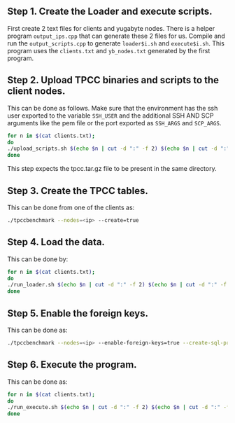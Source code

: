 ## Step 1. Create the Loader and execute scripts. 
First create 2 text files for clients and yugabyte nodes. There is a helper program `output_ips.cpp` that can generate these 2 files for us.
Compile and run the `output_scripts.cpp` to generate `loader$i.sh` and `execute$i.sh`. This program uses the `clients.txt` and `yb_nodes.txt` generated by the first program.

## Step 2. Upload TPCC binaries and scripts to the client nodes.
This can be done as follows. Make sure that the environment has the ssh user
exported to the variable `SSH_USER` and the additional SSH AND SCP arguments
like the pem file or the port exported as `SSH_ARGS` and `SCP_ARGS`.
```sh
for n in $(cat clients.txt);
do 
./upload_scripts.sh $(echo $n | cut -d ":" -f 2) $(echo $n | cut -d ":" -f 1); 
done
```

This step expects the tpcc.tar.gz file to be present in the same directory.

## Step 3. Create the TPCC tables.
This can be done from one of the clients as:
```sh
./tpccbenchmark --nodes=<ip> --create=true
```

## Step 4. Load the data.
This can be done by:
```sh
for n in $(cat clients.txt);
do
./run_loader.sh $(echo $n | cut -d ":" -f 2) $(echo $n | cut -d ":" -f 1);
done
```

## Step 5. Enable the foreign keys.
This can be done as:
```sh
./tpccbenchmark --nodes=<ip> --enable-foreign-keys=true --create-sql-procedures=true
```

## Step 6. Execute the program.
This can be done as:
```sh
for n in $(cat clients.txt);
do 
./run_execute.sh $(echo $n | cut -d ":" -f 2) $(echo $n | cut -d ":" -f 1); 
done
```
